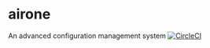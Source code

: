 # airone
An advanced configuration management system
[![CircleCI](https://cci.dmm.com/gh/XaaS/airone.svg?style=shield)](https://cci.dmm.com/gh/XaaS/airone)
